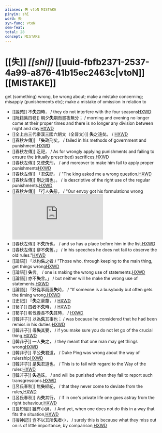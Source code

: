 ```yaml
---
aliases: 失 vtoN MISTAKE
pinyin: shī
word: 失
syn-func: vtoN
sem-feat: 
total: 28
concept: MISTAKE 
---
```

# [[失]] *[[shī]]*  [[uuid-fbfb2371-2537-4a99-a876-41b15ec2463c|vtoN]] [[MISTAKE]]
get (something) wrong, be wrong about; make a mistake concerning; misapply (punishements etc); make a mistake of omission in relation to
 - [[說苑]] 不**失**四時，
                     / they do not interfere with the four seasons[HXWD](https://hxwd.org/textview.html?location=CH1a0907_CHANT_002-2a.18)
 - [[阮籍集四卷]] 朝夕**失**期而晝夜無分； / morning and evening no longer come at their proper times and there is no longer any division between night and day.[HXWD](https://hxwd.org/textview.html?location=CH2b1558_CHANT_003-39a.29)
 - [[全上古三代秦漢三國六朝文（全晉文）]] **失**之遠矣。 / [HXWD](https://hxwd.org/textview.html?location=CH2b1913_CHANT_077-36a.64)
 - [[春秋左傳]] 「**失**政刑矣。 / failed in his methods of government and punishment.[HXWD](https://hxwd.org/textview.html?location=KR1e0001_tls_001-207a.3)
 - [[春秋左傳]] 乏祀， / As for wrongly applying punishments and failing to ensure the (ritually prescribed) sacrifices,[HXWD](https://hxwd.org/textview.html?location=KR1e0001_tls_005-169a.19)
 - [[春秋左傳]] 又使**失**刑， / and moreover to make him fail to apply proper punishments[HXWD](https://hxwd.org/textview.html?location=KR1e0001_tls_005-248a.7)
 - [[春秋左傳]] 「君**失**問。 / "The king asked me a wrong question.[HXWD](https://hxwd.org/textview.html?location=KR1e0001_tls_005-258a.19)
 - [[春秋左傳]] 刑之謂也」。 / is descriptive of the right use of the regular punishments.[HXWD](https://hxwd.org/textview.html?location=KR1e0001_tls_005-496a.1)
 - [[春秋左傳]] 「行人**失**辭。 / "Our envoy got his formulations wrong![HXWD](https://hxwd.org/textview.html?location=KR1e0001_tls_007-234a.21)
 - [[春秋左傳]] 不**失**所也。 / and so has a place before him in the list.[HXWD](https://hxwd.org/textview.html?location=KR1e0001_tls_009-649a.1)
 - [[春秋左傳]] 辭不**失**舊。」 / In his speeches he does not fail to observe the old rules."[HXWD](https://hxwd.org/textview.html?location=KR1e0001_tls_009-661a.1)
 - [[論語]] 「以約**失**之者 / "Those who, through keeping to the main thing, get things wrong[HXWD](https://hxwd.org/textview.html?location=KR1h0004_tls_004-24a.3)
 - [[論語]] **失**言。 / one is making the wrong use of statements.[HXWD](https://hxwd.org/textview.html?location=KR1h0004_tls_015-8a.8)
 - [[論語]] 亦不**失**言。」 / but neither will he make the wrong use of statements.[HXWD](https://hxwd.org/textview.html?location=KR1h0004_tls_015-9a.1)
 - [[論語]] 「好從事而亟**失**時， / "If someone is a busybody but often gets the timing wrong,[HXWD](https://hxwd.org/textview.html?location=KR1h0004_tls_017-4a.10)
 - [[史記]] 『**失**之豪釐，
                     / [HXWD](https://hxwd.org/textview.html?location=KR2a0001_tls_130-16a.63)
 - [[荀子]] 四者不**失**時，
                     / [HXWD](https://hxwd.org/textview.html?location=KR3a0002_tls_009-19a.37)
 - [[荀子]] 斬伐養長不**失**其時，
                     / [HXWD](https://hxwd.org/textview.html?location=KR3a0002_tls_009-19a.44)
 - [[韓非子]] 以為**失**其事也； / was because he considered that he had been remiss in his duties;[HXWD](https://hxwd.org/textview.html?location=KR3c0005_tls_007-15a.4)
 - [[韓非子]] 毋**失**其要， / if you make sure you do not let go of the crucial thing,[HXWD](https://hxwd.org/textview.html?location=KR3c0005_tls_008-11a.4)
 - [[韓非子]] 一人**失**之， / they meant that one man may get things wrong[HXWD](https://hxwd.org/textview.html?location=KR3c0005_tls_030-19a.4)
 - [[韓非子]] 平公**失**君道， / Duke Píng was wrong about the way of rulership[HXWD](https://hxwd.org/textview.html?location=KR3c0005_tls_036-45a.3)
 - [[韓非子]] 是**失**君道也。 / This is to fail with regard to the Way of the ruler.[HXWD](https://hxwd.org/textview.html?location=KR3c0005_tls_036-48a.4)
 - [[韓非子]] **失**過誅。 / and will be punished when they fail to report such transgressions.[HXWD](https://hxwd.org/textview.html?location=KR3c0005_tls_048-32a.11)
 - [[呂氏春秋]] 無**失**經紀， / that they never come to deviate from the rules,[HXWD](https://hxwd.org/textview.html?location=KR3j0009_tls_001-3a.22)
 - [[呂氏春秋]] 內**失**其行， / If in one's private life one goes astray from the right behaviour,[HXWD](https://hxwd.org/textview.html?location=KR3j0009_tls_003-20a.30)
 - [[長短經]] 雖有小過， / And yet, when one does not do this in a way that fits the situation,[HXWD](https://hxwd.org/textview.html?location=KR3j0015_CH7x2006_002-5a.907)
 - [[搜神記]] 豈不以其所**失**者小， / surely this is because what they miss out on is of little importance, by comparison,[HXWD](https://hxwd.org/textview.html?location=KR3l0099_tls_000-1a.27)